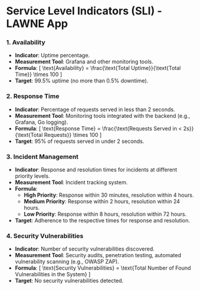 # Service Level Indicators (SLI) - LAWNE App

### 1. **Availability**

- **Indicator**: Uptime percentage.
- **Measurement Tool**: Grafana and other monitoring tools.
- **Formula**: 
  \[
  \text{Availability} = \frac{\text{Total Uptime}}{\text{Total Time}} \times 100
  \]
- **Target**: 99.5% uptime (no more than 0.5% downtime).

### 2. **Response Time**

- **Indicator**: Percentage of requests served in less than 2 seconds.
- **Measurement Tool**: Monitoring tools integrated with the backend (e.g., Grafana, Go logging).
- **Formula**:
  \[
  \text{Response Time} = \frac{\text{Requests Served in < 2s}}{\text{Total Requests}} \times 100
  \]
- **Target**: 95% of requests served in under 2 seconds.

### 3. **Incident Management**

- **Indicator**: Response and resolution times for incidents at different priority levels.
- **Measurement Tool**: Incident tracking system.
- **Formula**: 
  - **High Priority**: Response within 30 minutes, resolution within 4 hours.
  - **Medium Priority**: Response within 2 hours, resolution within 24 hours.
  - **Low Priority**: Response within 8 hours, resolution within 72 hours.
- **Target**: Adherence to the respective times for response and resolution.

### 4. **Security Vulnerabilities**

- **Indicator**: Number of security vulnerabilities discovered.
- **Measurement Tool**: Security audits, penetration testing, automated vulnerability scanning (e.g., OWASP ZAP).
- **Formula**:
  \[
  \text{Security Vulnerabilities} = \text{Total Number of Found Vulnerabilities in the System}
  \]
- **Target**: No security vulnerabilities detected.